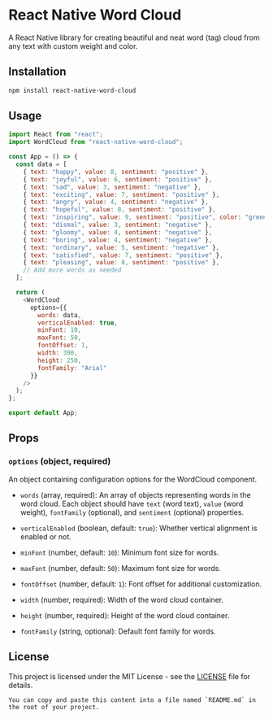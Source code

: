 # React Native Word Cloud

A React Native library for creating beautiful and neat word (tag) cloud from any text with custom weight and color.

## Installation

```bash
npm install react-native-word-cloud
```

## Usage

```javascript
import React from "react";
import WordCloud from "react-native-word-cloud";

const App = () => {
  const data = [
    { text: "happy", value: 8, sentiment: "positive" },
    { text: "joyful", value: 6, sentiment: "positive" },
    { text: "sad", value: 3, sentiment: "negative" },
    { text: "exciting", value: 7, sentiment: "positive" },
    { text: "angry", value: 4, sentiment: "negative" },
    { text: "hopeful", value: 8, sentiment: "positive" },
    { text: "inspiring", value: 9, sentiment: "positive", color: "green" },
    { text: "dismal", value: 3, sentiment: "negative" },
    { text: "gloomy", value: 4, sentiment: "negative" },
    { text: "boring", value: 4, sentiment: "negative" },
    { text: "ordinary", value: 5, sentiment: "negative" },
    { text: "satisfied", value: 7, sentiment: "positive" },
    { text: "pleasing", value: 8, sentiment: "positive" },
    // Add more words as needed
  ];

  return (
    <WordCloud
      options={{
        words: data,
        verticalEnabled: true,
        minFont: 10,
        maxFont: 50,
        fontOffset: 1,
        width: 390,
        height: 250,
        fontFamily: "Arial"
      }}
    />
  );
};

export default App;
```

## Props

### `options` (object, required)

An object containing configuration options for the WordCloud component.

- `words` (array, required): An array of objects representing words in the word cloud. Each object should have `text` (word text), `value` (word weight), `fontFamily` (optional), and `sentiment` (optional) properties.

- `verticalEnabled` (boolean, default: `true`): Whether vertical alignment is enabled or not.

- `minFont` (number, default: `10`): Minimum font size for words.

- `maxFont` (number, default: `50`): Maximum font size for words.

- `fontOffset` (number, default: `1`): Font offset for additional customization.

- `width` (number, required): Width of the word cloud container.

- `height` (number, required): Height of the word cloud container.

- `fontFamily` (string, optional): Default font family for words.

## License

This project is licensed under the MIT License - see the [LICENSE](LICENSE) file for details.

```
You can copy and paste this content into a file named `README.md` in the root of your project.
```
